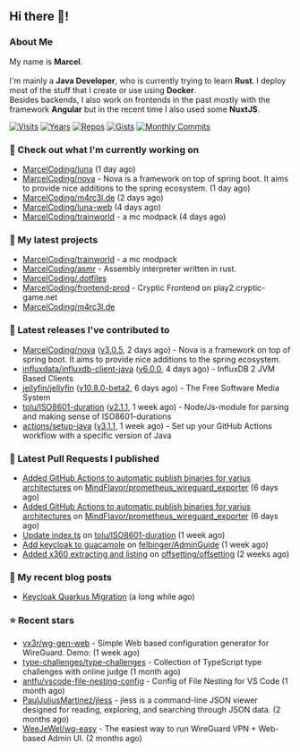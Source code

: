## Hi there 👋!




### About Me

My name is **Marcel**.
<br><br>
I'm mainly a **Java Developer**, who is currently trying to learn **Rust**. I deploy most of the stuff that I create or use using **Docker**.
<br>
Besides backends, I also work on frontends in the past mostly with the framework **Angular** but in the recent time I also used some **NuxtJS**. 

[![Visits](https://badges.pufler.dev/visits/MarcelCoding/MarcelCoding?style=flat-square&color=black&logo=github)](https://github.com/MarcelCoding)
[![Years](https://badges.pufler.dev/years/MarcelCoding?style=flat-square&color=black&logo=github)](https://github.com/MarcelCoding)
[![Repos](https://badges.pufler.dev/repos/MarcelCoding?style=flat-square&color=black&logo=github)](https://github.com/MarcelCoding?tab=repositories)
[![Gists](https://badges.pufler.dev/gists/MarcelCoding?style=flat-square&color=black&logo=github)](https://gist.github.com/MarcelCoding)
[![Monthly Commits](https://badges.pufler.dev/commits/monthly/MarcelCoding?style=flat-square&color=black&logo=github)](https://github.com/MarcelCoding)

### 👷 Check out what I'm currently working on

- [MarcelCoding/luna](https://github.com/MarcelCoding/luna) (1 day ago)
- [MarcelCoding/nova](https://github.com/MarcelCoding/nova) - Nova is a framework on top of spring boot. It aims to provide nice additions to the spring ecosystem. (1 day ago)
- [MarcelCoding/m4rc3l.de](https://github.com/MarcelCoding/m4rc3l.de) (2 days ago)
- [MarcelCoding/luna-web](https://github.com/MarcelCoding/luna-web) (4 days ago)
- [MarcelCoding/trainworld](https://github.com/MarcelCoding/trainworld) - a mc modpack (4 days ago)

### 🌱 My latest projects

- [MarcelCoding/trainworld](https://github.com/MarcelCoding/trainworld) - a mc modpack
- [MarcelCoding/asmr](https://github.com/MarcelCoding/asmr) - Assembly interpreter written in rust.
- [MarcelCoding/.dotfiles](https://github.com/MarcelCoding/.dotfiles)
- [MarcelCoding/frontend-prod](https://github.com/MarcelCoding/frontend-prod) - Cryptic Frontend on play2.cryptic-game.net
- [MarcelCoding/m4rc3l.de](https://github.com/MarcelCoding/m4rc3l.de)

### 🔭 Latest releases I've contributed to

- [MarcelCoding/nova](https://github.com/MarcelCoding/nova) ([v3.0.5](https://github.com/MarcelCoding/nova/releases/tag/v3.0.5), 2 days ago) - Nova is a framework on top of spring boot. It aims to provide nice additions to the spring ecosystem.
- [influxdata/influxdb-client-java](https://github.com/influxdata/influxdb-client-java) ([v6.0.0](https://github.com/influxdata/influxdb-client-java/releases/tag/v6.0.0), 4 days ago) - InfluxDB 2 JVM Based Clients
- [jellyfin/jellyfin](https://github.com/jellyfin/jellyfin) ([v10.8.0-beta2](https://github.com/jellyfin/jellyfin/releases/tag/v10.8.0-beta2), 6 days ago) - The Free Software Media System
- [tolu/ISO8601-duration](https://github.com/tolu/ISO8601-duration) ([v2.1.1](https://github.com/tolu/ISO8601-duration/releases/tag/v2.1.1), 1 week ago) - Node/Js-module for parsing and making sense of ISO8601-durations
- [actions/setup-java](https://github.com/actions/setup-java) ([v3.1.1](https://github.com/actions/setup-java/releases/tag/v3.1.1), 1 week ago) - Set up your GitHub Actions workflow with a specific version of Java

### 🔨 Latest Pull Requests I published

- [Added GitHub Actions to automatic publish binaries for varius architectures](https://github.com/MindFlavor/prometheus_wireguard_exporter/pull/95) on [MindFlavor/prometheus_wireguard_exporter](https://github.com/MindFlavor/prometheus_wireguard_exporter) (6 days ago)
- [Added GitHub Actions to automatic publish binaries for varius architectures](https://github.com/MindFlavor/prometheus_wireguard_exporter/pull/94) on [MindFlavor/prometheus_wireguard_exporter](https://github.com/MindFlavor/prometheus_wireguard_exporter) (6 days ago)
- [Update index.ts](https://github.com/tolu/ISO8601-duration/pull/29) on [tolu/ISO8601-duration](https://github.com/tolu/ISO8601-duration) (1 week ago)
- [Add keycloak to guacamole](https://github.com/felbinger/AdminGuide/pull/66) on [felbinger/AdminGuide](https://github.com/felbinger/AdminGuide) (1 week ago)
- [Added x360 extracting and listing](https://github.com/offsetting/offsetting/pull/1) on [offsetting/offsetting](https://github.com/offsetting/offsetting) (2 weeks ago)

### 📜 My recent blog posts

- [Keycloak Quarkus Migration](https://m4rc3l.de/blog/keycloak-quarkus-migration) (a long while ago)

### ⭐ Recent stars

- [vx3r/wg-gen-web](https://github.com/vx3r/wg-gen-web) - Simple Web based configuration generator for WireGuard. Demo: (1 week ago)
- [type-challenges/type-challenges](https://github.com/type-challenges/type-challenges) - Collection of TypeScript type challenges with online judge (1 month ago)
- [antfu/vscode-file-nesting-config](https://github.com/antfu/vscode-file-nesting-config) - Config of File Nesting for VS Code (1 month ago)
- [PaulJuliusMartinez/jless](https://github.com/PaulJuliusMartinez/jless) - jless is a command-line JSON viewer designed for reading, exploring, and searching through JSON data. (2 months ago)
- [WeeJeWel/wg-easy](https://github.com/WeeJeWel/wg-easy) - The easiest way to run WireGuard VPN &#43; Web-based Admin UI. (2 months ago)
